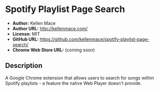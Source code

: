 # Spotify Playlist Page Search

- **Author:** Kellen Mace
- **Author URL:** http://kellenmace.com/
- **License:** MIT
- **GitHub URL:** https://github.com/kellenmace/spotify-playlist-page-search/
- **Chrome Web Store URL:** (coming soon)

## Description

A Google Chrome extension that allows users to search for songs within Spotify playlists - a feature the native Web Player doesn't provide.

